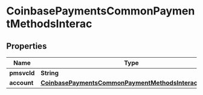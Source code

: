 
# CoinbasePaymentsCommonPaymentMethodsInterac

## Properties
Name | Type | Description | Notes
------------ | ------------- | ------------- | -------------
**pmsvcId** | **String** |  |  [optional]
**account** | [**CoinbasePaymentsCommonPaymentMethodsInteracAccount**](CoinbasePaymentsCommonPaymentMethodsInteracAccount.md) |  |  [optional]



